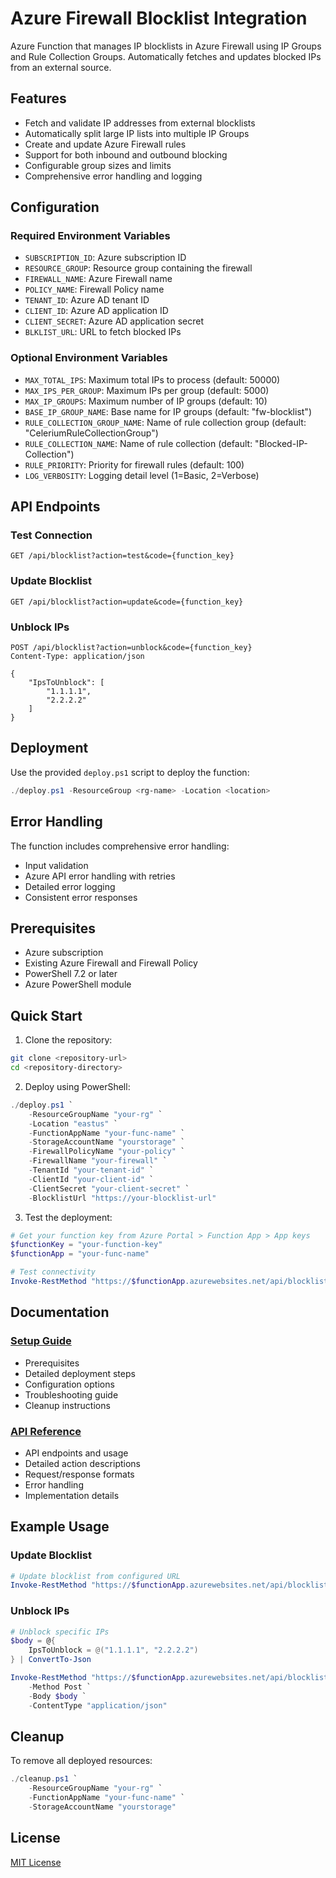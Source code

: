 # Azure Firewall Blocklist Integration

Azure Function that manages IP blocklists in Azure Firewall using IP Groups and Rule Collection Groups. Automatically fetches and updates blocked IPs from an external source.

## Features
- Fetch and validate IP addresses from external blocklists
- Automatically split large IP lists into multiple IP Groups
- Create and update Azure Firewall rules
- Support for both inbound and outbound blocking
- Configurable group sizes and limits
- Comprehensive error handling and logging

## Configuration
### Required Environment Variables
- `SUBSCRIPTION_ID`: Azure subscription ID
- `RESOURCE_GROUP`: Resource group containing the firewall
- `FIREWALL_NAME`: Azure Firewall name
- `POLICY_NAME`: Firewall Policy name
- `TENANT_ID`: Azure AD tenant ID
- `CLIENT_ID`: Azure AD application ID
- `CLIENT_SECRET`: Azure AD application secret
- `BLKLIST_URL`: URL to fetch blocked IPs

### Optional Environment Variables
- `MAX_TOTAL_IPS`: Maximum total IPs to process (default: 50000)
- `MAX_IPS_PER_GROUP`: Maximum IPs per group (default: 5000)
- `MAX_IP_GROUPS`: Maximum number of IP groups (default: 10)
- `BASE_IP_GROUP_NAME`: Base name for IP groups (default: "fw-blocklist")
- `RULE_COLLECTION_GROUP_NAME`: Name of rule collection group (default: "CeleriumRuleCollectionGroup")
- `RULE_COLLECTION_NAME`: Name of rule collection (default: "Blocked-IP-Collection")
- `RULE_PRIORITY`: Priority for firewall rules (default: 100)
- `LOG_VERBOSITY`: Logging detail level (1=Basic, 2=Verbose)

## API Endpoints

### Test Connection
```http
GET /api/blocklist?action=test&code={function_key}
```

### Update Blocklist
```http
GET /api/blocklist?action=update&code={function_key}
```

### Unblock IPs
```http
POST /api/blocklist?action=unblock&code={function_key}
Content-Type: application/json

{
    "IpsToUnblock": [
        "1.1.1.1",
        "2.2.2.2"
    ]
}
```

## Deployment
Use the provided `deploy.ps1` script to deploy the function:
```powershell
./deploy.ps1 -ResourceGroup <rg-name> -Location <location>
```

## Error Handling
The function includes comprehensive error handling:
- Input validation
- Azure API error handling with retries
- Detailed error logging
- Consistent error responses

## Prerequisites

- Azure subscription
- Existing Azure Firewall and Firewall Policy
- PowerShell 7.2 or later
- Azure PowerShell module

## Quick Start

1. Clone the repository:
```bash
git clone <repository-url>
cd <repository-directory>
```

2. Deploy using PowerShell:
```powershell
./deploy.ps1 `
    -ResourceGroupName "your-rg" `
    -Location "eastus" `
    -FunctionAppName "your-func-name" `
    -StorageAccountName "yourstorage" `
    -FirewallPolicyName "your-policy" `
    -FirewallName "your-firewall" `
    -TenantId "your-tenant-id" `
    -ClientId "your-client-id" `
    -ClientSecret "your-client-secret" `
    -BlocklistUrl "https://your-blocklist-url"
```

3. Test the deployment:
```powershell
# Get your function key from Azure Portal > Function App > App keys
$functionKey = "your-function-key"
$functionApp = "your-func-name"

# Test connectivity
Invoke-RestMethod "https://$functionApp.azurewebsites.net/api/blocklist?action=test&code=$functionKey"
```

## Documentation

### [Setup Guide](Setup.md)
- Prerequisites
- Detailed deployment steps
- Configuration options
- Troubleshooting guide
- Cleanup instructions

### [API Reference](API-Reference.md)
- API endpoints and usage
- Detailed action descriptions
- Request/response formats
- Error handling
- Implementation details

## Example Usage

### Update Blocklist
```powershell
# Update blocklist from configured URL
Invoke-RestMethod "https://$functionApp.azurewebsites.net/api/blocklist?action=update&code=$functionKey"
```

### Unblock IPs
```powershell
# Unblock specific IPs
$body = @{
    IpsToUnblock = @("1.1.1.1", "2.2.2.2")
} | ConvertTo-Json

Invoke-RestMethod "https://$functionApp.azurewebsites.net/api/blocklist?action=unblock&code=$functionKey" `
    -Method Post `
    -Body $body `
    -ContentType "application/json"
```

## Cleanup

To remove all deployed resources:
```powershell
./cleanup.ps1 `
    -ResourceGroupName "your-rg" `
    -FunctionAppName "your-func-name" `
    -StorageAccountName "yourstorage"
```

## License
[MIT License](LICENSE)